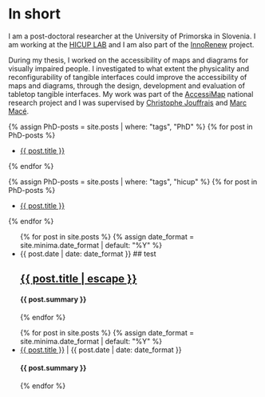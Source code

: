 <h1 class="page-heading">In short</h1>
   <p>I am a post-doctoral researcher at the University of Primorska in Slovenia. I am working at the <a href =http://dist.famnit.upr.si/en/HICUP)>HICUP LAB</a>
	   and I am also part of the <a href=https://innorenew.eu/>InnoRenew</a> project.</p>
	
   <p>During my thesis, I worked on the accessibility of maps and diagrams for visually impaired people. 
	   I investigated to what extent the physicality and reconfigurability of tangible interfaces 
	   could improve the accessibility of maps and diagrams, through the design, 
	   development and evaluation of tabletop tangible interfaces.
   	   My work was part of the <a href ="https://www.irit.fr/accessimap/en/">AccessiMap</a> national research project 
	   and I was supervised by <a href="https://www.irit.fr/~Christophe.Jouffrais/">Christophe Jouffrais</a> 
	   and <a href="https://www.irit.fr/~Marc.Mace/">Marc Macé</a>. </p>



{% assign PhD-posts = site.posts | where: "tags", "PhD" %}
{% for post in PhD-posts %}
  <ul><li><a href="{{ post.url }}">{{ post.title }}</a></li></ul>
{% endfor %}

{% assign PhD-posts = site.posts | where: "tags", "hicup" %}
{% for post in PhD-posts %}
  <ul><li><a href="{{ post.url }}">{{ post.title }}</a></li></ul>
{% endfor %}


<div class="home">
  <ul class="post-list">
    {% for post in site.posts %}
    {% assign date_format = site.minima.date_format | default: "%Y" %}
      <li>
        {{ post.date | date: date_format }}
        <!-- <span class="post-meta">{{ post.date | date: date_format }}</span> -->
        <!-- <img class="picture" src = "{{post.image}}"> -->
        ## test
        <h2>
          <a class="post-link" href="{{ post.url | relative_url }}">{{ post.title | escape }}</a>
        </h2>
		    <h4>{{ post.summary }}</h4>
		    <!-- <div style="float: none; clear: both;"></div> -->
      </li>
    {% endfor %}
  </ul>
</div>



<ul class="post-list">
  {% for post in site.posts %}
  {% assign date_format = site.minima.date_format | default: "%Y" %}
    <li>
      <a href="{{ post.url }}">{{ post.title }}</a>
      | {{ post.date | date: date_format }}
      <h4>{{ post.summary }}</h4>
    </li>
  {% endfor %}
</ul>